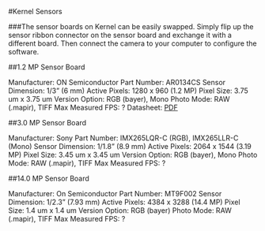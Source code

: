#Kernel Sensors

###The sensor boards on Kernel can be easily swapped. Simply flip up the sensor ribbon connector on the sensor board and exchange it with a different board. Then connect the camera to your computer to configure the software.

##1.2 MP Sensor Board

Manufacturer: ON Semiconductor 
Part Number: AR0134CS 
Sensor Dimension: 1/3” (6 mm) 
Active Pixels: 1280 x 960 (1.2 MP) 
Pixel Size: 3.75 um x 3.75 um 
Version Option: RGB (bayer), Mono 
Photo Mode: RAW (.mapir), TIFF 
Max Measured FPS: ? 
Datasheet: [PDF](http://www.onsemi.com/pub_link/Collateral/AR0134CS-D.PDF) 

##3.0 MP Sensor Board

Manufacturer: Sony 
Part Number: IMX265LQR-C (RGB), IMX265LLR-C (Mono) 
Sensor Dimension: 1/1.8” (8.9 mm) 
Active Pixels: 2064 x 1544 (3.19 MP) 
Pixel Size: 3.45 um x 3.45 um 
Version Option: RGB (bayer), Mono 
Photo Mode: RAW (.mapir), TIFF 
Max Measured FPS: ? 

##14.0 MP Sensor Board

Manufacturer: On Semiconductor 
Part Number: MT9F002 
Sensor Dimension: 1/2.3” (7.93 mm) 
Active Pixels: 4384 x 3288 (14.4 MP) 
Pixel Size: 1.4 um x 1.4 um 
Version Option: RGB (bayer) 
Photo Mode: RAW (.mapir), TIFF 
Max Measured FPS: ? 